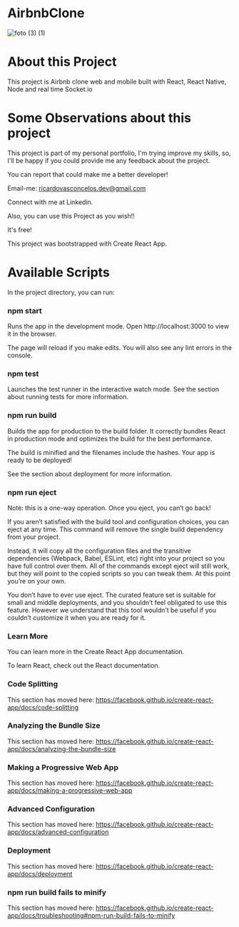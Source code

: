 # AirbnbClone
![foto (3) (1)](https://user-images.githubusercontent.com/26417291/70765325-35224080-1d39-11ea-9d54-65dc7658008b.jpg)

# About this Project
This project is Airbnb clone web and mobile built with React, React Native, Node and real time Socket.io

# Some Observations about this project
This project is part of my personal portfolio, I'm trying improve my skills, so, I'll be happy if you could provide me any feedback about the project.

You can report that could make me a better developer!

Email-me: ricardovasconcelos.dev@gmail.com

Connect with me at Linkedin.

Also, you can use this Project as you wish!!

It's free!

This project was bootstrapped with Create React App.

# Available Scripts
In the project directory, you can run:

### npm start
Runs the app in the development mode.
Open http://localhost:3000 to view it in the browser.

The page will reload if you make edits.
You will also see any lint errors in the console.

### npm test
Launches the test runner in the interactive watch mode.
See the section about running tests for more information.

### npm run build
Builds the app for production to the build folder.
It correctly bundles React in production mode and optimizes the build for the best performance.

The build is minified and the filenames include the hashes.
Your app is ready to be deployed!

See the section about deployment for more information.

### npm run eject
Note: this is a one-way operation. Once you eject, you can’t go back!

If you aren’t satisfied with the build tool and configuration choices, you can eject at any time. This command will remove the single build dependency from your project.

Instead, it will copy all the configuration files and the transitive dependencies (Webpack, Babel, ESLint, etc) right into your project so you have full control over them. All of the commands except eject will still work, but they will point to the copied scripts so you can tweak them. At this point you’re on your own.

You don’t have to ever use eject. The curated feature set is suitable for small and middle deployments, and you shouldn’t feel obligated to use this feature. However we understand that this tool wouldn’t be useful if you couldn’t customize it when you are ready for it.

### Learn More
You can learn more in the Create React App documentation.

To learn React, check out the React documentation.

### Code Splitting
This section has moved here: https://facebook.github.io/create-react-app/docs/code-splitting

### Analyzing the Bundle Size
This section has moved here: https://facebook.github.io/create-react-app/docs/analyzing-the-bundle-size

### Making a Progressive Web App
This section has moved here: https://facebook.github.io/create-react-app/docs/making-a-progressive-web-app

### Advanced Configuration
This section has moved here: https://facebook.github.io/create-react-app/docs/advanced-configuration

### Deployment
This section has moved here: https://facebook.github.io/create-react-app/docs/deployment

### npm run build fails to minify
This section has moved here: https://facebook.github.io/create-react-app/docs/troubleshooting#npm-run-build-fails-to-minify
